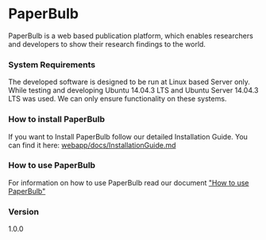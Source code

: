 # PaperBulb

PaperBulb is a web based publication platform, which enables researchers and developers to show their research findings to the world. 

### System Requirements

The developed software is designed to be run at Linux based Server only. While testing and developing Ubuntu 14.04.3 LTS and Ubuntu Server 14.04.3 LTS was used. We can only ensure functionality on these systems. 

### How to install PaperBulb

If you want to Install PaperBulb follow our detailed Installation Guide. You can find it here: [webapp/docs/InstallationGuide.md](https://github.com/McMorri/Geosoftware_II/blob/master/webapp/docs/InstallationGuide.md)

### How to use PaperBulb

For information on how to use PaperBulb read our document ["How to use PaperBulb"](https://github.com/McMorri/Geosoftware_II/blob/master/webapp/docs/HowToPaperBulb.md)

### Version

1.0.0
